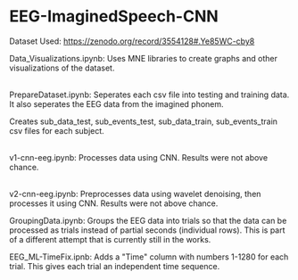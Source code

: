 # EEG-ImaginedSpeech-CNN

Dataset Used: https://zenodo.org/record/3554128#.Ye85WC-cby8 </br>

Data_Visualizations.ipynb: Uses MNE libraries to create graphs and other visualizations of the dataset. </br> </br>

PrepareDataset.ipynb: Seperates each csv file into testing and training data. It also seperates the EEG data from the imagined phonem. </br>

Creates sub_data_test, sub_events_test, sub_data_train, sub_events_train csv files for each subject. </br> </br>

v1-cnn-eeg.ipynb: Processes data using CNN. Results were not above chance. </br> </br>

v2-cnn-eeg.ipynb: Preprocesses data using wavelet denoising, then processes it using CNN. Results were not above chance.

GroupingData.ipynb: Groups the EEG data into trials so that the data can be processed as trials instead of partial seconds (individual rows). This is part of a different attempt that is currently still in the works. 

EEG_ML-TimeFix.ipnb: Adds a "Time" column with numbers 1-1280 for each trial. This gives each trial an independent time sequence.
